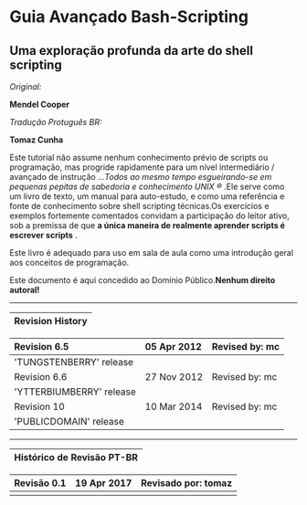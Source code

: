 # Guia Avançado Bash-Scripting

## Uma exploração profunda da arte do shell scripting

_Original:_

**Mendel Cooper**

_Tradução Protuguês BR:_

**Tomaz Cunha**

Este tutorial não assume nenhum conhecimento prévio de scripts ou programação, mas progride rapidamente para um nível intermediário / avançado de instrução _...Todos ao mesmo tempo esgueirando-se em pequenas pepitas de sabedoria e conhecimento UNIX ®_ .Ele serve como um livro de texto, um manual para auto-estudo, e como uma referência e fonte de conhecimento sobre shell scripting técnicas.Os exercícios e exemplos fortemente comentados convidam a participação do leitor ativo, sob a premissa de que **a única maneira de realmente aprender scripts é escrever scripts** .

Este livro é adequado para uso em sala de aula como uma introdução geral aos conceitos de programação.

Este documento é aqui concedido ao Domínio Público.**Nenhum direito autoral!**

---

| **Revision History** |
| :--- |


| Revision 6.5 | 05 Apr 2012 | Revised by: mc |
| :--- | :--- | :--- |
| 'TUNGSTENBERRY' release |  |  |
| Revision 6.6 | 27 Nov 2012 | Revised by: mc |
| 'YTTERBIUMBERRY' release |  |  |
| Revision 10 | 10 Mar 2014 | Revised by: mc |
| 'PUBLICDOMAIN' release |  |  |

---

| Histórico de Revisão PT-BR |
| :--- |


| Revisão 0.1 | 19 Apr 2017 | Revisado por: tomaz |
| :--- | :--- | :--- |
|  |  |  |



